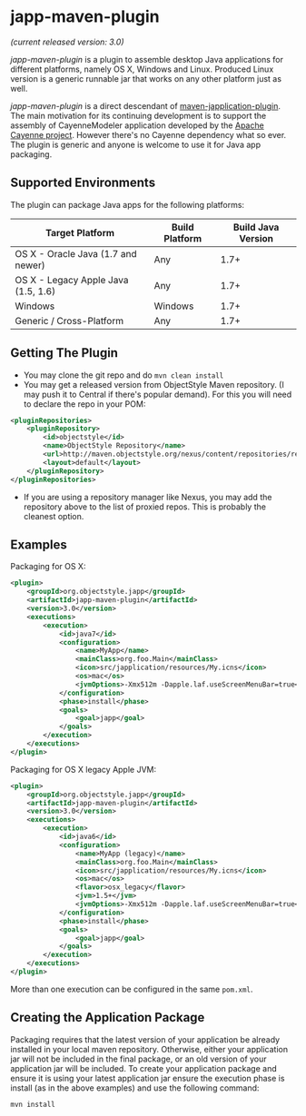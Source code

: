 japp-maven-plugin
=================
_(current released version: 3.0)_

_japp-maven-plugin_ is a plugin to assemble desktop Java applications for different platforms, namely OS X, Windows and Linux. Produced Linux version is a generic runnable jar that works on any other platform just as well.

_japp-maven-plugin_ is a direct descendant of [maven-japplication-plugin](http://wiki.wocommunity.org/display/WOL/maven-japplication-plugin). The main motivation for its continuing development is to support the assembly of CayenneModeler application developed by the [Apache Cayenne project](http://cayenne.apache.org/). However there's no Cayenne dependency what so ever. The plugin is generic and anyone is welcome to use it for Java app packaging.

Supported Environments
----------------------

The  plugin can package Java apps for the following platforms:

|Target Platform|Build Platform|Build Java Version
|---------------|--------------|-------------------
|OS X - Oracle Java (1.7 and newer)|Any|1.7+
|OS X - Legacy Apple Java (1.5, 1.6)|Any|1.7+
|Windows|Windows|1.7+
|Generic / Cross-Platform|Any|1.7+

Getting The Plugin
------------------

* You may clone the git repo and do `mvn clean install`
* You may get a released version from ObjectStyle Maven repository. (I may push it to Central if there's popular demand). For this you will need to declare the repo in your POM:
```xml
<pluginRepositories>
    <pluginRepository>
        <id>objectstyle</id>
        <name>ObjectStyle Repository</name>
        <url>http://maven.objectstyle.org/nexus/content/repositories/releases</url>
        <layout>default</layout>
    </pluginRepository>
</pluginRepositories>
```

* If you are using a repository manager like Nexus, you may add the repository above to the list of proxied repos. This is probably the cleanest option.

Examples
--------

Packaging for OS X:
```xml
<plugin>
    <groupId>org.objectstyle.japp</groupId>
    <artifactId>japp-maven-plugin</artifactId>
    <version>3.0</version>
    <executions>
        <execution>
            <id>java7</id>
            <configuration>
                <name>MyApp</name>
                <mainClass>org.foo.Main</mainClass>
                <icon>src/japplication/resources/My.icns</icon>
                <os>mac</os>
                <jvmOptions>-Xmx512m -Dapple.laf.useScreenMenuBar=true</jvmOptions>
            </configuration>
            <phase>install</phase>
            <goals>
                <goal>japp</goal>
            </goals>
        </execution>
    </executions>
</plugin>
```

Packaging for OS X legacy Apple JVM:

```xml
<plugin>
    <groupId>org.objectstyle.japp</groupId>
    <artifactId>japp-maven-plugin</artifactId>
    <version>3.0</version>
    <executions>
        <execution>
            <id>java6</id>
            <configuration>
                <name>MyApp (legacy)</name>
                <mainClass>org.foo.Main</mainClass>
                <icon>src/japplication/resources/My.icns</icon>
                <os>mac</os>
                <flavor>osx_legacy</flavor>
                <jvm>1.5+</jvm>
                <jvmOptions>-Xmx512m -Dapple.laf.useScreenMenuBar=true</jvmOptions>
            </configuration>
            <phase>install</phase>
            <goals>
                <goal>japp</goal>
            </goals>
        </execution>
    </executions>
</plugin>
```

More than one execution can be configured in the same `pom.xml`.

Creating the Application Package
--------------------------------

Packaging requires that the latest version of your application be already installed in your local maven repository. Otherwise, either your application jar will not be included in the final package, or an old version of your application jar will be included. To create your application package and ensure it is using your latest application jar ensure the execution phase is install (as in the above examples) and use the following command:

	mvn install

